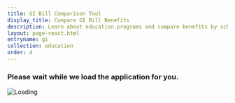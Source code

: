 ```yaml
---
title: GI Bill Comparison Tool
display_title: Compare GI Bill Benefits
description: Learn about education programs and compare benefits by school
layout: page-react.html
entryname: gi
collection: education
order: 4
---
```

<div id="main">
  <div class="section">
    <div id="react-root">
      <div class="loading-message">
        <h3>Please wait while we load the application for you.</h3>
        <img src="/img/preloader-primary-darkest.gif" alt="Loading">
      </div>
    </div>
  </div>
</div>
